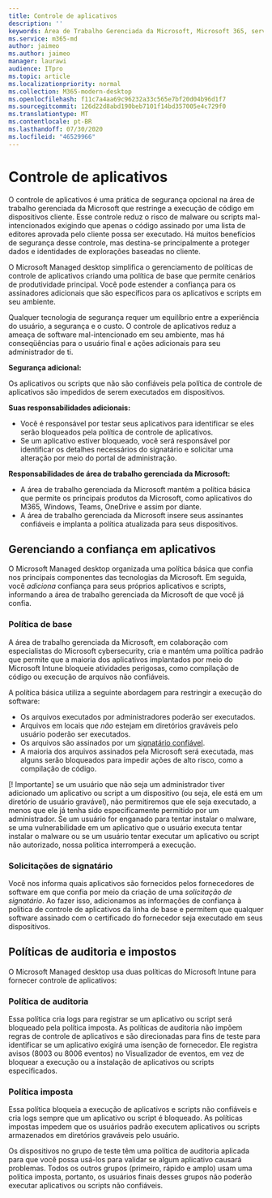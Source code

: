```yaml
---
title: Controle de aplicativos
description: ''
keywords: Área de Trabalho Gerenciada da Microsoft, Microsoft 365, serviço, documentação
ms.service: m365-md
author: jaimeo
ms.author: jaimeo
manager: laurawi
audience: ITpro
ms.topic: article
ms.localizationpriority: normal
ms.collection: M365-modern-desktop
ms.openlocfilehash: f11c7a4aa69c96232a33c565e7bf20d04b96d1f7
ms.sourcegitcommit: 126d22d8abd190beb7101f14bd357005e4c729f0
ms.translationtype: MT
ms.contentlocale: pt-BR
ms.lasthandoff: 07/30/2020
ms.locfileid: "46529966"
---
```

# <a name="app-control"></a>Controle de aplicativos

O controle de aplicativos é uma prática de segurança opcional na área de trabalho gerenciada da Microsoft que restringe a execução de código em dispositivos cliente. Esse controle reduz o risco de malware ou scripts mal-intencionados exigindo que apenas o código assinado por uma lista de editores aprovada pelo cliente possa ser executado. Há muitos benefícios de segurança desse controle, mas destina-se principalmente a proteger dados e identidades de explorações baseadas no cliente.

O Microsoft Managed desktop simplifica o gerenciamento de políticas de controle de aplicativos criando uma política de base que permite cenários de produtividade principal. Você pode estender a confiança para os assinadores adicionais que são específicos para os aplicativos e scripts em seu ambiente. 


Qualquer tecnologia de segurança requer um equilíbrio entre a experiência do usuário, a segurança e o custo. O controle de aplicativos reduz a ameaça de software mal-intencionado em seu ambiente, mas há conseqüências para o usuário final e ações adicionais para seu administrador de ti.

**Segurança adicional:**

Os aplicativos ou scripts que não são confiáveis pela política de controle de aplicativos são impedidos de serem executados em dispositivos.

**Suas responsabilidades adicionais:**

- Você é responsável por testar seus aplicativos para identificar se eles serão bloqueados pela política de controle de aplicativos.
- Se um aplicativo estiver bloqueado, você será responsável por identificar os detalhes necessários do signatário e solicitar uma alteração por meio do portal de administração.

**Responsabilidades de área de trabalho gerenciada da Microsoft:**

- A área de trabalho gerenciada da Microsoft mantém a política básica que permite os principais produtos da Microsoft, como aplicativos do M365, Windows, Teams, OneDrive e assim por diante.
- A área de trabalho gerenciada da Microsoft insere seus assinantes confiáveis e implanta a política atualizada para seus dispositivos.


## <a name="managing-trust-in-applications"></a>Gerenciando a confiança em aplicativos

O Microsoft Managed desktop organizada uma política básica que confia nos principais componentes das tecnologias da Microsoft. Em seguida, você *adiciona* confiança para seus próprios aplicativos e scripts, informando a área de trabalho gerenciada da Microsoft de que você já confia.

### <a name="base-policy"></a>Política de base

A área de trabalho gerenciada da Microsoft, em colaboração com especialistas do Microsoft cybersecurity, cria e mantém uma política padrão que permite que a maioria dos aplicativos implantados por meio do Microsoft Intune bloqueie atividades perigosas, como compilação de código ou execução de arquivos não confiáveis.

A política básica utiliza a seguinte abordagem para restringir a execução do software:

- Os arquivos executados por administradores poderão ser executados.
- Arquivos em locais que *não* estejam em diretórios graváveis pelo usuário poderão ser executados.
- Os arquivos são assinados por um [signatário confiável](#signer-requests).
- A maioria dos arquivos assinados pela Microsoft será executada, mas alguns serão bloqueados para impedir ações de alto risco, como a compilação de código.


[! Importante] se um usuário que não seja um administrador tiver adicionado um aplicativo ou script a um dispositivo (ou seja, ele está em um diretório de usuário gravável), não permitiremos que ele seja executado, a menos que ele já tenha sido especificamente permitido por um administrador. Se um usuário for enganado para tentar instalar o malware, se uma vulnerabilidade em um aplicativo que o usuário executa tentar instalar o malware ou se um usuário tentar executar um aplicativo ou script não autorizado, nossa política interromperá a execução.

### <a name="signer-requests"></a>Solicitações de signatário

Você nos informa quais aplicativos são fornecidos pelos fornecedores de software em que confia por meio da criação de uma *solicitação de signatário*. Ao fazer isso, adicionamos as informações de confiança à política de controle de aplicativos da linha de base e permitem que qualquer software assinado com o certificado do fornecedor seja executado em seus dispositivos.

## <a name="audit-and-enforced-policies"></a>Políticas de auditoria e impostos

O Microsoft Managed desktop usa duas políticas do Microsoft Intune para fornecer controle de aplicativos:

### <a name="audit-policy"></a>Política de auditoria
Essa política cria logs para registrar se um aplicativo ou script será bloqueado pela política imposta. As políticas de auditoria não impõem regras de controle de aplicativos e são direcionadas para fins de teste para identificar se um aplicativo exigirá uma isenção de fornecedor. Ele registra avisos (8003 ou 8006 eventos) no Visualizador de eventos, em vez de bloquear a execução ou a instalação de aplicativos ou scripts especificados.

### <a name="enforced-policy"></a>Política imposta
Essa política bloqueia a execução de aplicativos e scripts não confiáveis e cria logs sempre que um aplicativo ou script é bloqueado. As políticas impostas impedem que os usuários padrão executem aplicativos ou scripts armazenados em diretórios graváveis pelo usuário.

Os dispositivos no grupo de teste têm uma política de auditoria aplicada para que você possa usá-los para validar se algum aplicativo causará problemas. Todos os outros grupos (primeiro, rápido e amplo) usam uma política imposta, portanto, os usuários finais desses grupos não poderão executar aplicativos ou scripts não confiáveis.







